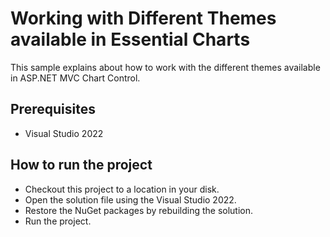 # Working with Different Themes available in Essential Charts

This sample explains about how to work with the different themes available in ASP.NET MVC Chart Control.

## Prerequisites

* Visual Studio 2022

## How to run the project

* Checkout this project to a location in your disk.
* Open the solution file using the Visual Studio 2022.
* Restore the NuGet packages by rebuilding the solution.
* Run the project.